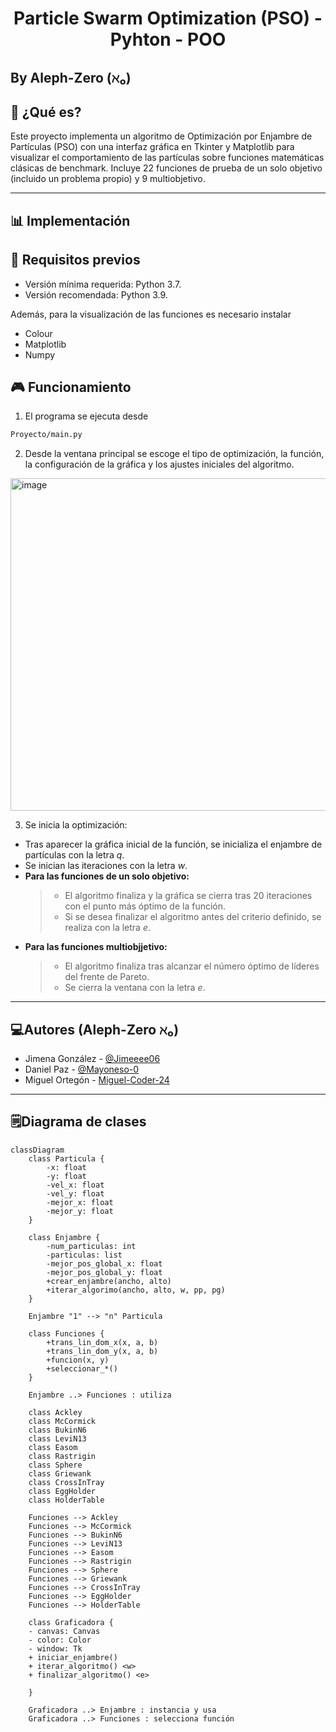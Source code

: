 # <h1 align="center">Particle Swarm Optimization (PSO) - Pyhton - POO</h1>
## By Aleph-Zero (ℵ₀)

## 📂 ¿Qué es?

Este proyecto implementa un algoritmo de Optimización por Enjambre de Partículas (PSO) con una interfaz gráfica en Tkinter y Matplotlib para visualizar el comportamiento de las partículas sobre funciones matemáticas clásicas de benchmark. Incluye 22 funciones de prueba de un solo objetivo (incluido un problema propio) y 9 multiobjetivo.

---

## 📊 Implementación

## 🧩 Requisitos previos

- Versión mínima requerida: Python 3.7.
- Versión recomendada: Python 3.9.

Además, para la visualización de las funciones es necesario instalar
- Colour
- Matplotlib
- Numpy

## 🎮 Funcionamiento 

1. El programa se ejecuta desde 
```cmd
Proyecto/main.py
```
2. Desde la ventana principal se escoge el tipo de optimización, la función, la configuración de la gráfica y los ajustes iniciales del algoritmo.
<img width="1002" height="532" alt="image" src="https://github.com/user-attachments/assets/6e14b5f5-358a-408d-9abd-983a43b7ca2f" />


3. Se inicia la optimización:

- Tras aparecer la gráfica inicial de la función, se inicializa  el enjambre de partículas con la letra *q*.
- Se inician las iteraciones con la letra *w*.
- **Para las funciones de un solo objetivo:**
  > - El algoritmo finaliza y la gráfica se cierra tras 20 iteraciones con el punto más óptimo de la función.
  > - Si se desea finalizar el algoritmo antes del criterio definido, se realiza con la letra *e*.
- **Para las funciones multiobjjetivo:**
  > - El algoritmo finaliza tras alcanzar el número óptimo de líderes del frente de Pareto.
  > - Se cierra la ventana con la letra *e*.

---

## 💻Autores (Aleph-Zero ℵ₀)

- Jimena González - [@Jimeeee06](https://github.com/Jimeeee06)
- Daniel Paz - [@Mayoneso-0](https://github.com/Mayoneso-0)
- Miguel Ortegón - [Miguel-Coder-24](https://github.com/Miguel-Coder-24)

---

## 🗒️Diagrama de clases


```mermaid
classDiagram
    class Particula {
        -x: float
        -y: float
        -vel_x: float
        -vel_y: float
        -mejor_x: float
        -mejor_y: float
    }

    class Enjambre {
        -num_particulas: int
        -particulas: list
        -mejor_pos_global_x: float
        -mejor_pos_global_y: float
        +crear_enjambre(ancho, alto)
        +iterar_algorimo(ancho, alto, w, pp, pg)
    }

    Enjambre "1" --> "n" Particula

    class Funciones {
        +trans_lin_dom_x(x, a, b)
        +trans_lin_dom_y(x, a, b)
        +funcion(x, y)
        +seleccionar_*()
    }

    Enjambre ..> Funciones : utiliza

    class Ackley
    class McCormick
    class BukinN6
    class LeviN13
    class Easom
    class Rastrigin
    class Sphere
    class Griewank
    class CrossInTray
    class EggHolder
    class HolderTable

    Funciones --> Ackley
    Funciones --> McCormick
    Funciones --> BukinN6
    Funciones --> LeviN13
    Funciones --> Easom
    Funciones --> Rastrigin
    Funciones --> Sphere
    Funciones --> Griewank
    Funciones --> CrossInTray
    Funciones --> EggHolder
    Funciones --> HolderTable

    class Graficadora {
    - canvas: Canvas
    - color: Color
    - window: Tk
    + iniciar_enjambre() 
    + iterar_algoritmo() <w>
    + finalizar_algoritmo() <e>

    }

    Graficadora ..> Enjambre : instancia y usa
    Graficadora ..> Funciones : selecciona función
```
